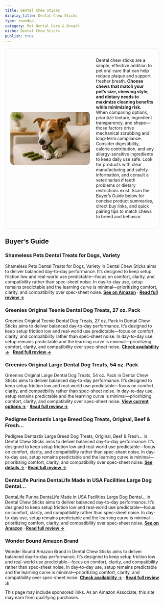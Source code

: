 ```yaml
---
title: Dental Chew Sticks
display_title: Dental Chew Sticks
type: roundup
category: Pet Dental Care & Breath
niche: Dental Chew Sticks
publish: true
---
```


<section class="hero-split" style="width:100%;box-sizing:border-box;border:1px solid #e5e7eb;border-radius:12px;padding:16px;display:grid;grid-template-columns:minmax(260px,40%) 1fr;gap:20px;align-items:center;"><figure style="margin:0;"><img src="/hero/roundups/pet-dental-care-breath/dental-chew-sticks.webp" alt="" style="width:100%;height:auto;display:block;border-radius:10px;"/></figure><div class="hero-copy" style="min-width:0;"><p>Dental chew sticks are a simple, effective addition to pet oral care that can help reduce plaque and support fresher breath. <strong>Choose chews that match your pet’s size, chewing style, and dietary needs to maximize cleaning benefits while minimizing risk.</strong> When comparing options, prioritize texture, ingredient transparency, and shape&mdash;those factors drive mechanical scrubbing and long-term compliance. Consider digestibility, calorie contribution, and any allergy-sensitive ingredients to keep daily use safe. Look for products with clear manufacturing and safety information, and consult a veterinarian if teeth problems or dietary restrictions exist. Scan the Buyer’s Guide below for concise product summaries, direct buy links, and quick pairing tips to match chews to breed and behavior.</p></div></section>


<h2>Buyer’s Guide</h2>
<h3>Shameless Pets Dental Treats for Dogs, Variety</h3>
<p>Shameless Pets Dental Treats for Dogs, Variety in Dental Chew Sticks aims to deliver balanced day-to-day performance. It’s designed to keep setup friction low and real-world use predictable&mdash;focus on comfort, clarity, and compatibility rather than spec-sheet noise. In day-to-day use, setup remains predictable and the learning curve is minimal&mdash;prioritizing comfort, clarity, and compatibility over spec-sheet noise. <a href="https://amzn.to/3J8YsmX" target="_blank" rel="nofollow sponsored noopener noopener" target="_blank"><strong>See on Amazon</strong></a> · <a href="/reviews/shameless-pets-dental-treats-for-dogs-variety-4-pack-healthy-sticks-for-52ce7a95/"><strong>Read full review &rarr;</strong></a></p>
<h3>Greenies Original Teenie Dental Dog Treats, 27 oz. Pack</h3>
<p>Greenies Original Teenie Dental Dog Treats, 27 oz. Pack in Dental Chew Sticks aims to deliver balanced day-to-day performance. It’s designed to keep setup friction low and real-world use predictable&mdash;focus on comfort, clarity, and compatibility rather than spec-sheet noise. In day-to-day use, setup remains predictable and the learning curve is minimal&mdash;prioritizing comfort, clarity, and compatibility over spec-sheet noise. <a href="https://amzn.to/3J4xPj0" target="_blank" rel="nofollow sponsored noopener noopener" target="_blank"><strong>Check availability &rarr;</strong></a> · <a href="/reviews/greenies-original-teenie-dental-dog-treats-27-oz-pack-96-treats-/"><strong>Read full review &rarr;</strong></a></p>
<h3>Greenies Original Large Dental Dog Treats, 54 oz. Pack</h3>
<p>Greenies Original Large Dental Dog Treats, 54 oz. Pack in Dental Chew Sticks aims to deliver balanced day-to-day performance. It’s designed to keep setup friction low and real-world use predictable&mdash;focus on comfort, clarity, and compatibility rather than spec-sheet noise. In day-to-day use, setup remains predictable and the learning curve is minimal&mdash;prioritizing comfort, clarity, and compatibility over spec-sheet noise. <a href="https://amzn.to/4nXBFti" target="_blank" rel="nofollow sponsored noopener noopener" target="_blank"><strong>View current options &rarr;</strong></a> · <a href="/reviews/greenies-original-large-dental-dog-treats-54-oz-pack-34-treats-/"><strong>Read full review &rarr;</strong></a></p>
<h3>Pedigree Dentastix Large Breed Dog Treats, Original, Beef & Fresh…</h3>
<p>Pedigree Dentastix Large Breed Dog Treats, Original, Beef & Fresh… in Dental Chew Sticks aims to deliver balanced day-to-day performance. It’s designed to keep setup friction low and real-world use predictable&mdash;focus on comfort, clarity, and compatibility rather than spec-sheet noise. In day-to-day use, setup remains predictable and the learning curve is minimal&mdash;prioritizing comfort, clarity, and compatibility over spec-sheet noise. <a href="https://amzn.to/4q6i3ov" target="_blank" rel="nofollow sponsored noopener noopener" target="_blank"><strong>See details &rarr;</strong></a> · <a href="/reviews/pedigree-dentastix-large-breed-dog-treats-original-beef-fresh-flavor-2-8d0e9c5a/"><strong>Read full review &rarr;</strong></a></p>
<h3>DentaLife Purina DentaLife Made in USA Facilities Large Dog Dental…</h3>
<p>DentaLife Purina DentaLife Made in USA Facilities Large Dog Dental… in Dental Chew Sticks aims to deliver balanced day-to-day performance. It’s designed to keep setup friction low and real-world use predictable&mdash;focus on comfort, clarity, and compatibility rather than spec-sheet noise. In day-to-day use, setup remains predictable and the learning curve is minimal&mdash;prioritizing comfort, clarity, and compatibility over spec-sheet noise. <a href="https://amzn.to/4q4Cwd9" target="_blank" rel="nofollow sponsored noopener noopener" target="_blank"><strong>See on Amazon</strong></a> · <a href="/reviews/dentalife-purina-dentalife-made-in-usa-facilities-large-dog-dental-chew-41750766/"><strong>Read full review &rarr;</strong></a></p>
<h3>Wonder Bound Amazon Brand</h3>
<p>Wonder Bound Amazon Brand in Dental Chew Sticks aims to deliver balanced day-to-day performance. It’s designed to keep setup friction low and real-world use predictable&mdash;focus on comfort, clarity, and compatibility rather than spec-sheet noise. In day-to-day use, setup remains predictable and the learning curve is minimal&mdash;prioritizing comfort, clarity, and compatibility over spec-sheet noise. <a href="https://amzn.to/4q5kA2h" target="_blank" rel="nofollow sponsored noopener noopener" target="_blank"><strong>Check availability &rarr;</strong></a> · <a href="/reviews/wonder-bound-amazon-brand-wonder-bound-beef-flavor-dental-sticks-for-la-af5d69ab/"><strong>Read full review &rarr;</strong></a></p>
<aside class="disclosure">This page may include sponsored links. As an Amazon Associate, this site may earn from qualifying purchases.</aside>
